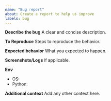 ```yaml
---
name: "Bug report"
about: Create a report to help us improve
labels: bug
---
```


**Describe the bug**
A clear and concise description.

**To Reproduce**
Steps to reproduce the behavior.

**Expected behavior**
What you expected to happen.

**Screenshots/Logs**
If applicable.

**Env**
- OS:
- Python:

**Additional context**
Add any other context here.
